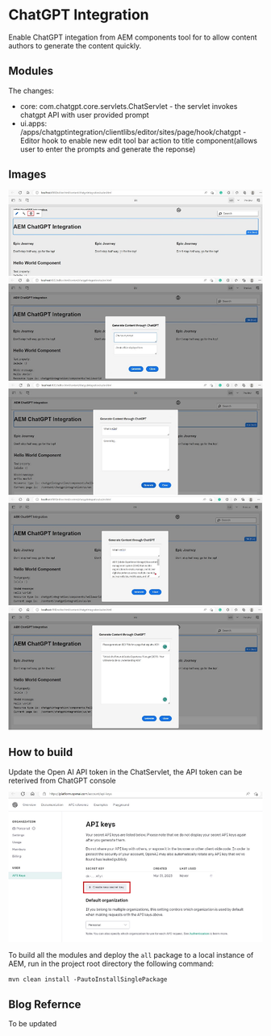 # ChatGPT Integration

Enable ChatGPT integation from AEM components tool for to allow content authors to generate the content quickly.

## Modules

The changes:

* core: com.chatgpt.core.servlets.ChatServlet - the servlet invokes chatgpt API with user provided prompt
* ui.apps: /apps/chatgptintegration/clientlibs/editor/sites/page/hook/chatgpt - Editor hook to enable new edit tool bar action to title component(allows user to enter the prompts and generate the reponse)

## Images

![alt text](https://github.com/techforum-repo/images/blob/main/AEM-chatgpt-integration1.jpg?raw=true)
![alt text](https://github.com/techforum-repo/images/blob/main/AEM-chatgpt-integration2.jpg?raw=true)
![alt text](https://github.com/techforum-repo/images/blob/main/AEM-chatgpt-integration3.jpg?raw=true)
![alt text](https://github.com/techforum-repo/images/blob/main/AEM-chatgpt-integration4.jpg?raw=true)
![alt text](https://github.com/techforum-repo/images/blob/main/AEM-chatgpt-integration5.jpg?raw=true)


## How to build

Update the Open AI API token in the ChatServlet, the API token can be reterived from ChatGPT console

![alt text](https://github.com/techforum-repo/images/blob/main/chatgpt-api-keys.jpg?raw=true)

To build all the modules and deploy the `all` package to a local instance of AEM, run in the project root directory the following command:

    mvn clean install -PautoInstallSinglePackage
	
## Blog Refernce

To be updated

